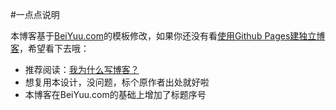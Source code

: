 #一点点说明

本博客基于[BeiYuu.com](http://beiyuu.com)的模板修改，如果你还没有看[使用Github Pages建独立博客](http://beiyuu.com/github-pages/)，希望看下去哦：

* 推荐阅读：[我为什么写博客？](http://beiyuu.com/why-blog/)
* 想复用本设计，没问题，标个原作者出处就好啦
* 本博客在BeiYuu.com的基础上增加了标题序号
